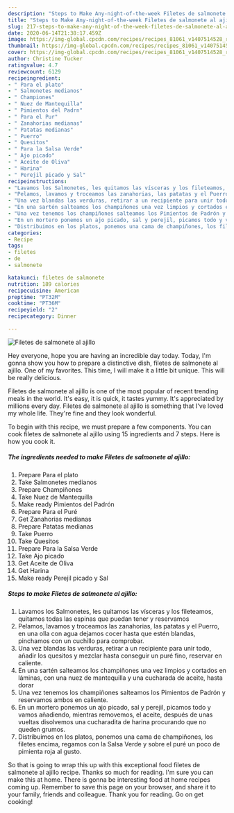 ```yaml
---
description: "Steps to Make Any-night-of-the-week Filetes de salmonete al ajillo"
title: "Steps to Make Any-night-of-the-week Filetes de salmonete al ajillo"
slug: 217-steps-to-make-any-night-of-the-week-filetes-de-salmonete-al-ajillo
date: 2020-06-14T21:38:17.459Z
image: https://img-global.cpcdn.com/recipes/recipes_81061_v1407514528_receta_foto_00081061-akpy0e39kpdcitgkm2gk/751x532cq70/filetes-de-salmonete-al-ajillo-foto-principal.jpg
thumbnail: https://img-global.cpcdn.com/recipes/recipes_81061_v1407514528_receta_foto_00081061-akpy0e39kpdcitgkm2gk/751x532cq70/filetes-de-salmonete-al-ajillo-foto-principal.jpg
cover: https://img-global.cpcdn.com/recipes/recipes_81061_v1407514528_receta_foto_00081061-akpy0e39kpdcitgkm2gk/751x532cq70/filetes-de-salmonete-al-ajillo-foto-principal.jpg
author: Christine Tucker
ratingvalue: 4.7
reviewcount: 6129
recipeingredient:
- " Para el plato"
- " Salmonetes medianos"
- " Championes"
- " Nuez de Mantequilla"
- " Pimientos del Padrn"
- " Para el Pur"
- " Zanahorias medianas"
- " Patatas medianas"
- " Puerro"
- " Quesitos"
- " Para la Salsa Verde"
- " Ajo picado"
- " Aceite de Oliva"
- " Harina"
- " Perejil picado y Sal"
recipeinstructions:
- "Lavamos los Salmonetes, les quitamos las vísceras y los fileteamos, quitamos todas las espinas que puedan tener y reservamos"
- "Pelamos, lavamos y troceamos las zanahorias, las patatas y el Puerro, en una olla con agua dejamos cocer hasta que estén blandas, pinchamos con un cuchillo para comprobar."
- "Una vez blandas las verduras, retirar a un recipiente para unir todo, añadir los quesitos y mezclar hasta conseguir un puré fino, reservar en caliente."
- "En una sartén salteamos los champiñones una vez limpios y cortados en láminas, con una nuez de mantequilla y una cucharada de aceite, hasta dorar"
- "Una vez tenemos los champiñones salteamos los Pimientos de Padrón y reservamos ambos en caliente."
- "En un mortero ponemos un ajo picado, sal y perejil, picamos todo y vamos añadiendo, mientras removemos, el aceite, después de unas vueltas disolvemos una cucharadita de harina procurando que no queden grumos."
- "Distribuimos en los platos, ponemos una cama de champiñones, los filetes encima, regamos con la Salsa Verde y sobre el puré un poco de pimienta roja al gusto."
categories:
- Recipe
tags:
- filetes
- de
- salmonete

katakunci: filetes de salmonete 
nutrition: 189 calories
recipecuisine: American
preptime: "PT32M"
cooktime: "PT36M"
recipeyield: "2"
recipecategory: Dinner

---
```



![Filetes de salmonete al ajillo](https://img-global.cpcdn.com/recipes/recipes_81061_v1407514528_receta_foto_00081061-akpy0e39kpdcitgkm2gk/751x532cq70/filetes-de-salmonete-al-ajillo-foto-principal.jpg)

Hey everyone, hope you are having an incredible day today. Today, I'm gonna show you how to prepare a distinctive dish, filetes de salmonete al ajillo. One of my favorites. This time, I will make it a little bit unique. This will be really delicious.

Filetes de salmonete al ajillo is one of the most popular of recent trending meals in the world. It's easy, it is quick, it tastes yummy. It's appreciated by millions every day. Filetes de salmonete al ajillo is something that I've loved my whole life. They're fine and they look wonderful.




To begin with this recipe, we must prepare a few components. You can cook filetes de salmonete al ajillo using 15 ingredients and 7 steps. Here is how you cook it.

<!--inarticleads1-->

##### The ingredients needed to make Filetes de salmonete al ajillo:

1. Prepare  Para el plato
1. Take  Salmonetes medianos
1. Prepare  Champiñones
1. Take  Nuez de Mantequilla
1. Make ready  Pimientos del Padrón
1. Prepare  Para el Puré
1. Get  Zanahorias medianas
1. Prepare  Patatas medianas
1. Take  Puerro
1. Take  Quesitos
1. Prepare  Para la Salsa Verde
1. Take  Ajo picado
1. Get  Aceite de Oliva
1. Get  Harina
1. Make ready  Perejil picado y Sal




<!--inarticleads2-->

##### Steps to make Filetes de salmonete al ajillo:

1. Lavamos los Salmonetes, les quitamos las vísceras y los fileteamos, quitamos todas las espinas que puedan tener y reservamos
1. Pelamos, lavamos y troceamos las zanahorias, las patatas y el Puerro, en una olla con agua dejamos cocer hasta que estén blandas, pinchamos con un cuchillo para comprobar.
1. Una vez blandas las verduras, retirar a un recipiente para unir todo, añadir los quesitos y mezclar hasta conseguir un puré fino, reservar en caliente.
1. En una sartén salteamos los champiñones una vez limpios y cortados en láminas, con una nuez de mantequilla y una cucharada de aceite, hasta dorar
1. Una vez tenemos los champiñones salteamos los Pimientos de Padrón y reservamos ambos en caliente.
1. En un mortero ponemos un ajo picado, sal y perejil, picamos todo y vamos añadiendo, mientras removemos, el aceite, después de unas vueltas disolvemos una cucharadita de harina procurando que no queden grumos.
1. Distribuimos en los platos, ponemos una cama de champiñones, los filetes encima, regamos con la Salsa Verde y sobre el puré un poco de pimienta roja al gusto.




So that is going to wrap this up with this exceptional food filetes de salmonete al ajillo recipe. Thanks so much for reading. I'm sure you can make this at home. There is gonna be interesting food at home recipes coming up. Remember to save this page on your browser, and share it to your family, friends and colleague. Thank you for reading. Go on get cooking!
